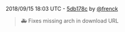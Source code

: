 2018/09/15 18:03 UTC - [5db178c](https://github.com/hassio-addons/addon-portainer/commit/5db178c64656ccbede3b73ca1178c4fc2841f7b6) by [@frenck](https://github.com/frenck)
> :ambulance: Fixes missing arch in download URL 

